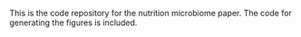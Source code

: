 This is the code repository for the nutrition microbiome paper.
The code for generating the figures is included. 